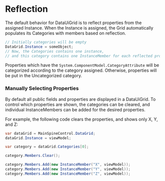 # Reflection

The default behavior for DataUiGrid is to reflect properties from the assigned Instance. When the Instance is assigned, the Grid automatically populates its Categories with members based on reflection.&#x20;

```csharp
// Initially categories will be empty
DataGrid.Instance = someObject;
// Now, the Categories contains one instance, 
// and this category contains one InstanceMember for each reflected property
```

Properties which have the `System.ComponentModel.CategoryAttribute` will be categorized according to the category assigned. Otherwise, properties will be put in the Uncategorized category.

### Manually Selecting Properties

By default all public fields and properties are displayed in a DataUiGrid. To control which properties are shown, the categories can be cleared, and individual InstanceMembers can be added for the desired properties.

For example, the following code clears the properties, and shows only X, Y, and Z:

```csharp
var dataGrid = MainSpineControl.DataGrid;
dataGrid.Instance = viewModel;

var category = dataGrid.Categories[0];

category.Members.Clear();

category.Members.Add(new InstanceMember("X", viewModel));
category.Members.Add(new InstanceMember("Y", viewModel));
category.Members.Add(new InstanceMember("Z", viewModel));

```
